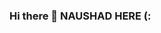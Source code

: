 ### Hi there 👋 NAUSHAD HERE (: 

<!--
**Nau-shad/Nau-shad** is a ✨ _special_ ✨ repository because its `README.md` (this file) appears on your GitHub profile.

Here are some ideas to get you started:

- 🔭 I’m currently working on Java J2ee Spring boot and react.js.
- 🌱 I’m currently learning Node.js
- 👯 I’m looking to collaborate on java development or mern stack development.
- 🤔 I’m looking for help with finding a job for my Profile.

- 📫 How to reach me: officalacc827151@gmail.com

- ⚡ Fun fact: Love cooking Music and Traveling.
-->
